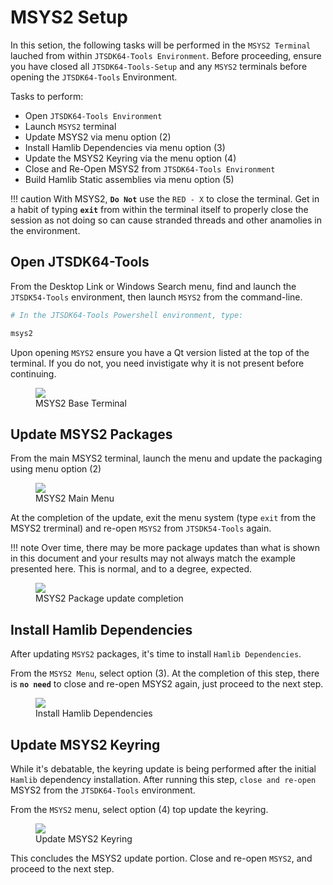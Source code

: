 # MSYS2 Setup

In this setion, the following tasks will be performed in the `MSYS2 Terminal` lauched from within `JTSDK64-Tools Environment`. Before proceeding, ensure you have closed all `JTSDK64-Tools-Setup` and any `MSYS2` terminals before opening the `JTSDK64-Tools` Environment.

Tasks to perform:

- Open `JTSDK64-Tools Environment`
- Launch `MSYS2` terminal
- Update MSYS2 via menu option (2)
- Install Hamlib Dependencies via menu option (3)
- Update the MSYS2 Keyring via the menu option (4)
- Close and Re-Open MSYS2 from `JTSDK64-Tools Environment`
- Build Hamlib Static assemblies via menu option (5)

!!! caution
    With MSYS2, **`Do Not`** use the `RED - X` to close the terminal. Get in a habit of typing **`exit`** from within the terminal itself to properly close the session as not doing so can cause stranded threads and other anamolies in the environment.

## Open JTSDK64-Tools

From the Desktop Link or Windows Search menu, find and launch the `JTSDK54-Tools` environment, then launch `MSYS2` from the command-line.

```powershell
# In the JTSDK64-Tools Powershell environment, type:

msys2

```
Upon opening `MSYS2` ensure you have a Qt version listed at the top of the terminal. If you do not, you need invistigate why it is not present before continuing.

<figure>
  <img src="../images/4-MSYS2-0.PNG" width=auto />
  <figcaption>MSYS2 Base Terminal</figcaption>
</figure>

## Update MSYS2 Packages

From the main MSYS2 terminal, launch the menu and update the packaging using menu option (2)

<figure>
  <img src="../images/4-MSYS2-1.PNG" width=auto />
  <figcaption>MSYS2 Main Menu</figcaption>
</figure>

At the completion of the update, exit the menu system (type `exit` from the MSYS2 trerminal) and re-open `MSYS2` from `JTSDK54-Tools` again.

!!! note
    Over time, there may be more package updates than what is shown in this document and your results may not always match the example presented here. This is normal, and to a degree, expected.

<figure>
  <img src="../images/4-MSYS2-2.PNG" width=auto />
  <figcaption>MSYS2 Package update completion</figcaption>
</figure>


## Install Hamlib Dependencies

After updating `MSYS2` packages, it's time to install `Hamlib Dependencies`.

From the `MSYS2 Menu`, select option (3). At the completion of this step, there is **`no need`** to close and re-open MSYS2 again, just proceed to the next step.

<figure>
  <img src="../images/4-MSYS2-4.PNG" width=auto />
  <figcaption>Install Hamlib Dependencies</figcaption>
</figure>


## Update MSYS2 Keyring

While it's debatable, the keyring update is being performed after the initial `Hamlib` dependency installation. After running this step, `close and re-open` MSYS2 from the `JTSDK64-Tools` environment.

From the `MSYS2` menu, select option (4) top update the keyring.

<figure>
  <img src="../images/4-MSYS2-5.PNG" width=auto />
  <figcaption>Update MSYS2 Keyring</figcaption>
</figure>


This concludes the MSYS2 update portion. Close and re-open `MSYS2`, and proceed to the next step.